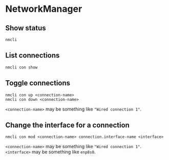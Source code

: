 # NetworkManager

## Show status
```
nmcli
```

## List connections
```
nmcli con show
```

## Toggle connections
```
nmcli con up <connection-name>
nmcli con down <connection-name>
```
`<connection-name>` may be something like `"Wired connection 1"`.

## Change the interface for a connection
```
nmcli con mod <connection-name> connection.interface-name <interface>
```
`<connection-name>` may be something like `"Wired connection 1"`.
`<interface>` may be something like `enp8s0`.
